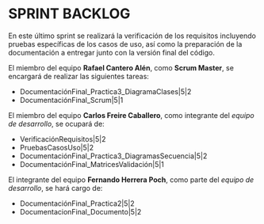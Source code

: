 # SPRINT BACKLOG


En este último sprint se realizará la verificación de los requisitos incluyendo pruebas específicas de los casos de uso,
así como la preparación de la documentación a entregar junto con la versión final del código.

El miembro del equipo **Rafael Cantero Alén**, como **Scrum Master**, se encargará de realizar las siguientes tareas:

* DocumentaciónFinal_Practica3_DiagramaClases|5|2
* DocumentaciónFinal_Scrum|5|1

El miembro del equipo **Carlos Freire Caballero**, como integrante del *equipo de desarrollo*, se ocupará de:

* VerificaciónRequisitos|5|2
* PruebasCasosUso|5|2
* DocumentaciónFinal_Practica3_DiagramasSecuencia|5|2
* DocumentaciónFinal_MatricesValidación|5|1


El integrante del equipo **Fernando Herrera Poch**, como parte del *equipo de desarrollo*, se hará cargo de:

* DocumentaciónFinal_Practica2|5|2
* DocumentacionFinal_Documento|5|2



